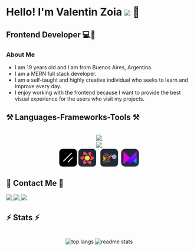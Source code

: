 
<h1>Hello! I'm Valentin Zoia <img src="https://raw.githubusercontent.com/iampavangandhi/iampavangandhi/master/gifs/Hi.gif" width="30px"> 🚀</h1>
<h2>Frontend Developer 💻🎨</h2>

### About Me
- I am 19 years old and I am from Buenos Aires, Argentina.
- I am a MERN full stack developer.
- I am a self-taught and highly creative individual who seeks to learn and improve every day.
- I enjoy working with the frontend because I want to provide the best visual experience for the users who visit my projects.





<h2>⚒️ Languages-Frameworks-Tools ⚒️</h2>
<br/>
<div align="center"  >
            <img src="https://skillicons.dev/icons?i=typescript,tailwind,react,nextjs" />
              </br>
            <img src="https://skillicons.dev/icons?i=nodejs,express,prisma,mongodb,go" />
            </br>
            <img src="./icons/Shadcn-Dark.svg" width="48"> 
            <img src="./icons/ReactQuery-Dark.svg" width="48"> 
             <img src="./icons/Zustand-Dark.svg" width="60">
            <img src="./icons/FramerMotion-Dark.svg" width="48">
             
             
             
            
</div>
 

<h2> 📨 Contact Me 📨</h2>
<div> 
  <a href="mailto:valentinzoia@gmail.com">
    <img src="https://img.shields.io/badge/Gmail-333333?style=for-the-badge&logo=gmail&logoColor=red" />
  </a>
  <a href="https://www.linkedin.com/in/valent%C3%ADn-zoia/" target="_blank">
    <img src="https://img.shields.io/badge/LinkedIn-0077B5?style=for-the-badge&logo=linkedin&logoColor=white" target="_blank" />
  </a>
  <a href="" target="_blank">
     <img src="https://img.shields.io/badge/Portfolio-FF5722?style=for-the-badge&logo=todoist&logoColor=white" target="_blank" /> <!-- sqlite, safari, google-chrome are other good icon options -->
  </a>
</div>

<h2>⚡ Stats ⚡</h2>
<br>
<div align=center>

  <img width=325 align="center" src="https://github-readme-stats.vercel.app/api/top-langs?username=valentinzoia&show_icons=true&locale=en&layout=compact&theme=react&border_radius=10&size_weight=0.5&count_weight=0.5&exclude_repo=github-readme-stats" alt="top langs" />
  
  <img width=425 align="center" src="https://github-readme-stats.vercel.app/api?username=valentinzoia&count_private=true&show_icons=true&theme=react&rank_icon=github&border_radius=10" alt="readme stats" />
  
  
</div>




